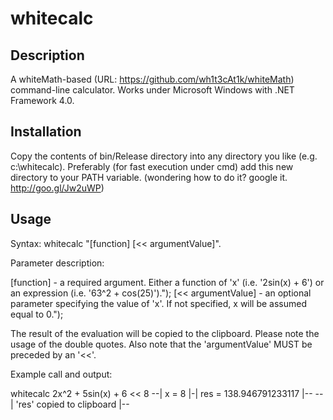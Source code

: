 whitecalc
=========

Description
---

A whiteMath-based (URL: https://github.com/wh1t3cAt1k/whiteMath) command-line calculator.
Works under Microsoft Windows with .NET Framework 4.0. 

Installation
---

Copy the contents of bin/Release directory into any directory you like (e.g. c:\whitecalc).
Preferably (for fast execution under cmd) add this new directory to your PATH variable.
(wondering how to do it? google it. http://goo.gl/Jw2uWP)

Usage
---

Syntax: whitecalc "[function] [<< argumentValue]".

Parameter description:

  [function] - a required argument. Either a function of 'x' (i.e. '2sin(x) + 6') or an expression (i.e. '63^2 + cos(25)').");
  [<< argumentValue] - an optional parameter specifying the value of 'x'. If not specified, x will be assumed equal to 0.");
  
The result of the evaluation will be copied to the clipboard.
Please note the usage of the double quotes.
Also note that the 'argumentValue' MUST be preceded by an '<<'.

Example call and output:

whitecalc 2x^2 + 5sin(x) + 6 << 8
--| x = 8 |-| res = 138.946791233117 |--
--| 'res' copied to clipboard |--
